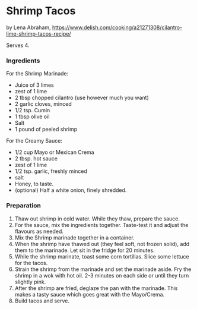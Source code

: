 # Shrimp Tacos

by Lena Abraham, https://www.delish.com/cooking/a21271308/cilantro-lime-shrimp-tacos-recipe/

Serves 4.

### Ingredients 

For the Shrimp Marinade:

- Juice of 3 limes 
- zest of 1 lime
- 2 tbsp chopped cilantro (use however much you want)
- 2 garlic cloves, minced
- 1/2 tsp. Cumin
- 1 tbsp olive oil
- Salt
- 1 pound of peeled shrimp

For the Creamy Sauce:

- 1/2 cup Mayo or Mexican Crema
- 2 tbsp. hot sauce
- zest of 1 lime
- 1/2 tsp. garlic, freshly minced
- salt
- Honey, to taste.
- (optional) Half a white onion, finely shredded.

### Preparation

1. Thaw out shrimp in cold water. While they thaw, prepare the sauce.
2. For the sauce, mix the ingredients together. Taste-test it and adjust the flavours as needed.
3. Mix the Shrimp marinade together in a container.
4. When the shrimp have thawed out (they feel soft, not frozen solid), add them to the marinade. Let sit in the fridge for 20 minutes. 
5. While the shrimp marinate, toast some corn tortillas. Slice some lettuce for the tacos.
6. Strain the shrimp from the marinade and set the marinade aside. Fry the shrimp in a wok with hot oil. 2-3 minutes on each side or until they turn slightly pink. 
7. After the shrimp are fried, deglaze the pan with the marinade. This makes a tasty sauce which goes great with the Mayo/Crema.
8. Build tacos and serve.

